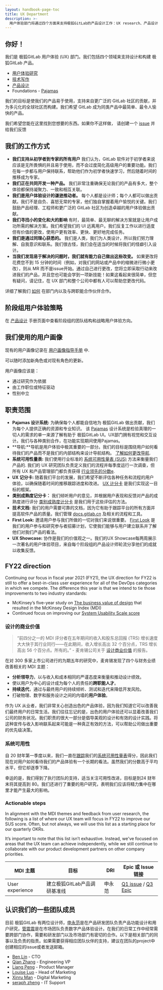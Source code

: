 ```yaml
---
layout: handbook-page-toc
title: UX Department
description: >-
  用户体验部门将通过四个方面来支持极狐GitLab的产品设计工作：UX research、产品设计、技术协作以及 UX Foundation。
---
```



## 你好！

我们是 极狐GitLab 用户体验 (UX) 部门。我们包括四个领域来支持设计和构建 极狐GitLab 产品。

- [用户体验研究](/handbook/engineering/ux/ux-research/)
- [技术写作](/handbook/engineering/ux/technical-writing/)
- [产品设计](/handbook/engineering/ux/product-design/)
- Foundations - [Pajamas](https://design.gitlab.com)

我们的目标是使我们的产品易于使用，支持来自更广泛的 GitLab 社区的贡献，并为多元化的全球社区而构建。我们希望 GitLab 成为同类产品中最简单、最令人愉快的产品。

我们希望您能在这里找到您想要的东西。如果你不这样做， 请创建一个 [issue](https://gitlab.com/gitlab-org/gitlab-design/issues/new) 并给我们反馈

## 我们的工作方式

- **我们支持从初学者到专家的所有用户** 我们认为，GitLab 软件对于初学者来说应该是无所畏惧的并且易于使用，而不会过度简化高级用户的重要功能。我们在每一步都与用户保持联系，帮助他们作为初学者快速学习，然后随着时间的推移成为专家。
- **我们正在共同开发一种产品。** 我们非常注重确保无论我们的产品有多大，整个体验都保持凝聚力、一致和相互关联。
- **我们是用户体验设计的谦逊推动者。** 每个人都是设计师；每个人都可以做出贡献。我们不是自负、喜怒无常的专家，他们独自掌握着用户愉悦的关键。我们鼓励产品经理、工程师和更广泛的 GitLab 社区为创造卓越的用户体验做出贡献。
- **我们寻找小的变化和大的影响** 有时，最简单、最无聊的解决方案就是让用户成功所需的解决方案。我们希望我们的 UI 远离用户。我们反复工作以进行适度但有价值的更改，使用户更有效率、更快、更好地完成任务。
- **我们是通过同理心获悉的。** 我们是人类，我们为人类设计，所以我们努力理解、自我意识和联系。我们很古怪，我们会在适当的时候将我们的怪癖引入设计。
- **当我们发现易于解决的问题时，我们就有能力自己做出这些改变。** 如果更改将花费您不到 15 分钟的时间（例如，对我们的网站或产品中的缩微进行微小更改），则从 MR 而不是issue开始。通过自己进行更改，您将立即采取行动来改进我们的产品，并且您也可能会学到一项新技能！如果这看起来很简单，但您有疑问，请记住，在 UX 部门和整个公司中都有人可以帮助您更改代码。

详细了解我们 [如何](/handbook/engineering/ux/how-we-work/) 在部门内以及与跨职能合作伙伴合作。

## 阶段组用户体验策略

在 [产品设计](/handbook/engineering/ux/product-design/) 手册页面中查看阶段组的团队结构和战略用户体验方向。

## 我们使用的用户画像

现有的用户画像记录在 [用户画像指导手册](/handbook/marketing/strategic-marketing/roles-personas/) 中.

可以随时添加新角色或对现有角色的更新。

用户画像应该是：

- 通过研究作为依据
- 由工作职位或特征驱动
- 性别中立

## 职责范围

- **Pajamas 设计系统:** 为确保每个人都能自信地为 极狐GitLab 做出贡献，我们为每个人提供正确的资源和专业知识。 该 [Pajamas](https://design.gitlab.com/) 设计系统是检验真理的一切人的需求的单一来源了解有助于 极狐GitLab UI。UX部门拥有视觉和交互设计。我们与各种类别合作，在功能实现期间使用Pajamas。
- **导航:**导航是用户体验中极其重要的一部分。我们的目标是围绕用户如何看待我们的产品而不是我们的内部结构来设计导航结构。 [了解如何更改导航](/handbook/engineering/ux/navigation/).
- **系统可用性量表:** 我们使用行业标准的 [系统可用性量表 (SUS)](/handbook/engineering/ux/performance-indicators/system-usability-scale/) 方法来衡量我们产品的. 我们的 UX 研究团队负责定义我们的流程并每季度运行一次调查，但所有 UX 和产品管理部门都负责获得 [行业领先的分数e](/company/strategy/#2-build-on-our-open-core-strength).
- **UX 记分卡:** 随着我们平台的发展，我们希望不断评估各种任务和流程的用户体验，以确保随着时间的推移跟踪进度和改进。 [UX 计分卡](/handbook/engineering/ux/ux-scorecards/) 是我们实现这一目标的框架。
- **类别成熟度记分卡：** 我们倾听用户的意见，并根据用户表现和反馈对产品的成熟度进行评分 [类别成熟度计分卡](/handbook/engineering/ux/category-maturity-scorecards/) 是我们用于这些评估的方法。
- **技术文档:** 我们的用户需要可靠的文档，因为它有助于跟踪平台的所有方面并提高软件产品的质量。我们管理 [docs.gitlab.cn](https://docs.gitlab.cn/) 及相关的流程和工具。
- **First Look:** 邀请用户参与我们所做的一切对我们来说很重要。 [First Look](https://about.gitlab.com/community/gitlab-first-look/) 是我们的用户参与和研究参与者招募计划，它使我们能够与用户建立联系并了解他们对我们产品的看法。
- **UX Showcase:** 协作是我们的价值观之一。我们的UX Showcase每两周展示一次著名的用户体验项目，来自每个阶段组的产品设计师轮流分享他们的成就以收集反馈。

## FY22 direction

Continuing our focus in fiscal year 2021 (FY21), the UX direction for FY22 is still to offer a best-in-class user experience for all of the DevOps categories in which we compete. The difference this year is that we intend to tie those improvements to two industry standards:

- McKinsey’s five-year study on [The business value of design](https://www.mckinsey.com/business-functions/mckinsey-design/our-insights/the-business-value-of-design) that resulted in the McKinsey Design Index (MDI)
- Continued focus on improving our [System Usability Scale score](/handbook/engineering/ux/performance-indicators/#perception-of-system-usability)

### 设计的商业价值

> “前四分之一的 MDI 评分者在五年期间的收入和股东总回报 (TRS) 增长速度大大快于其行业同行——在此期间，收入增长高出 32 个百分点，TRS 增长高出 56 个百分点。所有的。” - 麦肯锡公司关于 [设计商业价值](https://www.mckinsey.com/business-functions/mckinsey-design/our-insights/the-business-value-of-design) 的报告。

在对 300 多家上市公司进行的为期五年的研究中，麦肯锡发现了四个与财务业绩改善相关的 MDI 主题：

- **分析领导力**，以与收入和成本相同的严谨态度来衡量和推动设计绩效。 
- 使以用户为中心的设计成为每个人的责任的**跨职能人才**。
- **持续迭代**，通过与最终用户的持续倾听、测试和迭代来降低开发风险。
- 打破物理、数字和服务设计之间的内墙的**用户体验**。

作为 UX 从业者，我们非常关心创造出色的产品体验，因为我们知道它可以改善我们最终用户的日常生活。我们往往忘记的是，出色的用户体验还可以显着改善我们公司的财务状况。我们职责的很大一部分是倡导美观的设计和有效的设计实践。将这种宣传与收入影响联系起来可能是一种真正有效的方法，可以帮助公司做出重要的优先级决策。

### 系统可用性

自 20 财年第一季度以来，我们一直在[跟踪](https://about.gitlab.com/handbook/engineering/ux/performance-indicators/#perception-of-system-usability)我们的[系统可用性量表](https://about.gitlab.com/handbook/engineering/ux/performance-indicators/system-usability-scale/)得分，因此我们现在对用户如何看待我们的产品体验有一个长期的看法。虽然我们的分数高于平均水平，但它却逐季下降。

幸运的是，我们得到了执行团队的支持，适当关注可用性改进，目标是到24 财年末将其提高到 80。我们还进行了重要的用户研究，表明我们应该将精力集中在哪里才能产生最大的影响。

### Actionable steps

In alignment with the MDI themes and feedback from user research, the following is a list of where our UX team will focus in FY22 to improve our SUS score. Often, but not always, we will use this list as a starting place for our quarterly OKRs.

It’s important to note that this list isn’t exhaustive. Instead, we've focused on areas that the UX team can achieve independently, while we still continue to collaborate with our product development partners on other company priorities.

| MDI 主题 | 目标 | DRI | Epic 或 Issue 链接 |
| --------- | ---- | --- | ------------------ |
| User experience | 建立极狐GitLab产品调研基准线 | 申永范 | [Q1 issue](https://gitlab.com/gitlab-com/www-gitlab-com/-/issues/10463) / [Q3 Epic](https://gitlab.cn/groups/jihulab/product/design/-/epics/1) |


## 认识我们的一些团队成员

目前 极狐GitLab 有两位设计师，[申永范](https://gitlab.cn/Yongfan_Shen)是在产品研发团队负责产品功能设计和用户研究，[管震震](https://gitlab.cn/jeejeekwan)是在市场团队负责数字产品体验设计。在我们的日常工作中经常需要跨部门协作，需要和研发部门以及市场部门有密切的合作。以下是相关部门的同事以及负责的指责。如果需要获得相应团队伙伴的支持，建议在团队的project中创建相应的issue或者发送邮箱。

- [Ben Lin](https://gitlab.cn/blin) - CTO 
- [Qian Zhang](https://gitlab.cn/qianzhangxa) - Engineering VP
- [Liang Peng](https://gitlab.cn/lpeng1991) - Product Manager 
- [Louise Luo](https://gitlab.cn/louiseluo) - Head of Marketing
- [Xinru Man](https://gitlab.cn/xrman) - Digital Marketing
- [seraph zheng](https://gitlab.cn/seraph.zheng) -  IT Support
